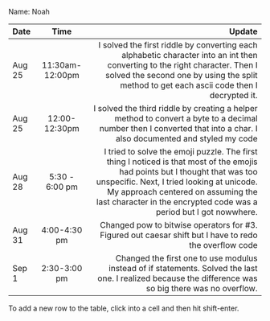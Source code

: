 Name: Noah

| Date   |      Time       |                                                                                                                                                                                                                                                                                  Update |
|:-------|:---------------:|----------------------------------------------------------------------------------------------------------------------------------------------------------------------------------------------------------------------------------------------------------------------------------------:|
| Aug 25 | 11:30am-12:00pm |                                                                I solved the first riddle by converting each alphabetic character into an int then converting to the right character. Then I solved the second one by using the split method to get each ascii code then I decrypted it. |
| Aug 25 |  12:00-12:30pm  |                                                                                                                     I solved the third riddle by creating a helper method to convert a byte to a decimal number then I converted that into a char. I also documented and styled my code 
| Aug 28 | 5:30 - 6:00 pm  | I tried to solve the emoji puzzle. The first thing I noticed is that most of the emojis had points but I thought that was too unspecific. Next, I tried looking at unicode.  My approach centered on assuming the last character in the encrypted code was a period but I got nowwhere. |
| Aug 31 |  4:00-4:30 pm   |                                                                                                                                                                                  Changed pow to bitwise operators for #3. Figured out caesar shift but I have to redo the overflow code |
| Sep 1  |  2:30-3:00 pm   |                                                                                                                                 Changed the first one to use modulus instead of if statements. Solved the last one. I realized because the difference was so big there was no overflow. |

To add a new row to the table, click into a cell and then hit shift-enter.